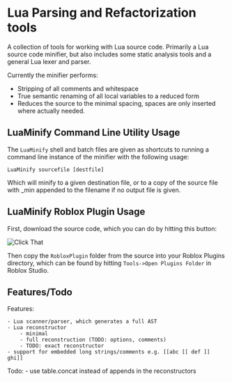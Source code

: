 Lua Parsing and Refactorization tools
=========

A collection of tools for working with Lua source code. Primarily a Lua source code minifier, but also includes some static analysis tools and a general Lua lexer and parser.

Currently the minifier performs:

- Stripping of all comments and whitespace
- True semantic renaming of all local variables to a reduced form
- Reduces the source to the minimal spacing, spaces are only inserted where actually needed.


LuaMinify Command Line Utility Usage
------------------------------------

The `LuaMinify` shell and batch files are given as shortcuts to running a command line instance of the minifier with the following usage:

    LuaMinify sourcefile [destfile]

Which will minify to a given destination file, or to a copy of the source file with _min appended to the filename if no output file is given.


LuaMinify Roblox Plugin Usage
-----------------------------

First, download the source code, which you can do by hitting this button:

![Click That](http://github.com/stravant/LuaMinify/raw/master/RobloxPluginInstructions.png)

Then copy the `RobloxPlugin` folder from the source into your Roblox Plugins directory, which can be found by hitting `Tools->Open Plugins Folder` in Roblox Studio.

Features/Todo
-------------
Features:

    - Lua scanner/parser, which generates a full AST
    - Lua reconstructor
        - minimal
        - full reconstruction (TODO: options, comments)
        - TODO: exact reconstructor
    - support for embedded long strings/comments e.g. [[abc [[ def ]] ghi]]

Todo:
    - use table.concat instead of appends in the reconstructors